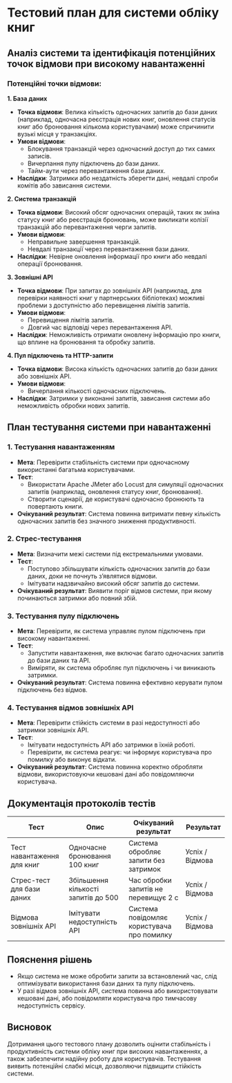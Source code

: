 # Тестовий план для системи обліку книг

## Аналіз системи та ідентифікація потенційних точок відмови при високому навантаженні

### Потенційні точки відмови:

**1. База даних**
- **Точка відмови**: Велика кількість одночасних запитів до бази даних (наприклад, одночасна реєстрація нових книг, оновлення статусів книг або бронювання кількома користувачами) може спричинити вузькі місця у транзакціях.
- **Умови відмови**:
  - Блокування транзакцій через одночасний доступ до тих самих записів.
  - Вичерпання пулу підключень до бази даних.
  - Тайм-аути через перевантаження бази даних.
- **Наслідки**: Затримки або нездатність зберегти дані, невдалі спроби комітів або зависання системи.

**2. Система транзакцій**
- **Точка відмови**: Високий обсяг одночасних операцій, таких як зміна статусу книг або реєстрація бронювань, може викликати колізії транзакцій або перевантаження черги запитів.
- **Умови відмови**:
  - Неправильне завершення транзакцій.
  - Невдалі транзакції через перевантаження бази даних.
- **Наслідки**: Невірне оновлення інформації про книги або невдалі операції бронювання.

**3. Зовнішні API**
- **Точка відмови**: При запитах до зовнішніх API (наприклад, для перевірки наявності книг у партнерських бібліотеках) можливі проблеми з доступністю або перевищення лімітів запитів.
- **Умови відмови**:
  - Перевищення лімітів запитів.
  - Довгий час відповіді через перевантаження API.
- **Наслідки**: Неможливість отримати оновлену інформацію про книги, що вплине на бронювання та обробку запитів.

**4. Пул підключень та HTTP-запити**
- **Точка відмови**: Висока кількість одночасних запитів до бази даних або зовнішніх API.
- **Умови відмови**:
  - Вичерпання кількості одночасних підключень.
- **Наслідки**: Затримки у виконанні запитів, зависання системи або неможливість обробки нових запитів.

## План тестування системи при навантаженні

### 1. Тестування навантаженням
- **Мета**: Перевірити стабільність системи при одночасному використанні багатьма користувачами.
- **Тест**:
  - Використати Apache JMeter або Locust для симуляції одночасних запитів (наприклад, оновлення статусу книг, бронювання).
  - Створити сценарії, де користувачі одночасно бронюють та повертають книги.
- **Очікуваний результат**: Система повинна витримати певну кількість одночасних запитів без значного зниження продуктивності.

### 2. Стрес-тестування
- **Мета**: Визначити межі системи під екстремальними умовами.
- **Тест**:
  - Поступово збільшувати кількість одночасних запитів до бази даних, доки не почнуть з’являтися відмови.
  - Імітувати надзвичайно високий обсяг запитів до системи.
- **Очікуваний результат**: Виявити поріг відмов системи, при якому починаються затримки або повний збій.

### 3. Тестування пулу підключень
- **Мета**: Перевірити, як система управляє пулом підключень при високому навантаженні.
- **Тест**:
  - Запустити навантаження, яке включає багато одночасних запитів до бази даних та API.
  - Виміряти, як система обробляє пул підключень і чи виникають затримки.
- **Очікуваний результат**: Система повинна ефективно керувати пулом підключень без відмов.

### 4. Тестування відмов зовнішніх API
- **Мета**: Перевірити стійкість системи в разі недоступності або затримки зовнішніх API.
- **Тест**:
  - Імітувати недоступність API або затримки в їхній роботі.
  - Перевірити, як система реагує: чи інформує користувача про помилку або виконує відкати.
- **Очікуваний результат**: Система повинна коректно обробляти відмови, використовуючи кешовані дані або повідомляючи користувача.

## Документація протоколів тестів

| Тест                         | Опис                                 | Очікуваний результат                             | Результат           |
|------------------------------|--------------------------------------|-------------------------------------------------|---------------------|
| Тест навантаження для книг   | Одночасне бронювання 100 книг       | Система обробляє запити без затримок            | Успіх / Відмова     |
| Стрес-тест для бази даних    | Збільшення кількості запитів до 500 | Час обробки запитів не перевищує 2 с            | Успіх / Відмова     |
| Відмова зовнішніх API        | Імітувати недоступність API         | Система повідомляє користувача про помилку      | Успіх / Відмова     |

## Пояснення рішень
- Якщо система не може обробити запити за встановлений час, слід оптимізувати використання бази даних та пулу підключень.
- У разі відмов зовнішніх API, система повинна або використовувати кешовані дані, або повідомляти користувача про тимчасову недоступність сервісу.

## Висновок
Дотримання цього тестового плану дозволить оцінити стабільність і продуктивність системи обліку книг при високих навантаженнях, а також забезпечити надійну роботу для користувачів. Тестування виявить потенційні слабкі місця, дозволяючи підвищити стійкість системи.

